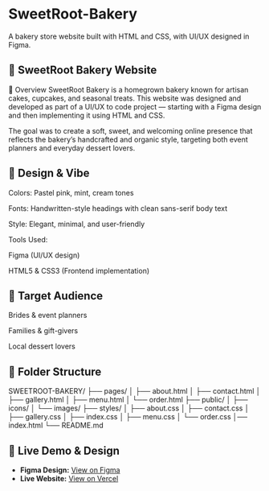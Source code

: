 # SweetRoot-Bakery
A bakery store website built with HTML and CSS, with UI/UX designed in Figma.
## 🍰 SweetRoot Bakery Website
📌 Overview
SweetRoot Bakery is a homegrown bakery known for artisan cakes, cupcakes, and seasonal treats. This website was designed and developed as part of a UI/UX to code project — starting with a Figma design and then implementing it using HTML and CSS.

The goal was to create a soft, sweet, and welcoming online presence that reflects the bakery’s handcrafted and organic style, targeting both event planners and everyday dessert lovers.
## 🎨 Design & Vibe
Colors: Pastel pink, mint, cream tones

Fonts: Handwritten-style headings with clean sans-serif body text

Style: Elegant, minimal, and user-friendly

Tools Used:

Figma (UI/UX design)

HTML5 & CSS3 (Frontend implementation)
## 🎯 Target Audience
Brides & event planners

Families & gift-givers

Local dessert lovers
## 📂 Folder Structure
 SWEETROOT-BAKERY/
├── pages/
│   ├── about.html
│   ├── contact.html
│   ├── gallery.html
│   ├── menu.html
│   └── order.html
├── public/
│   ├── icons/
│   └── images/
├── styles/
│   ├── about.css
│   ├── contact.css
│   ├── gallery.css
│   ├── index.css
│   ├── menu.css
│   └── order.css
│── index.html
└── README.md
## 🔗 Live Demo & Design

- **Figma Design:** [View on Figma](https://www.figma.com/design/IrCFhhlnz1foJhSVQvUVmu/SweetRoot-Bakery?m=auto&t=xJSEs1Y65TMazV94-6)
- **Live Website:** [View on Vercel](https://your-vercel-link.vercel.app)
